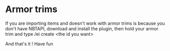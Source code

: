 # Armor trims

If you are importing items and doesn't work with armor trims is because you don't have NBTAPI, download and install the plugin, then hold your armor trim and type /ei create \<the id you want>

And that's it ! Have fun
